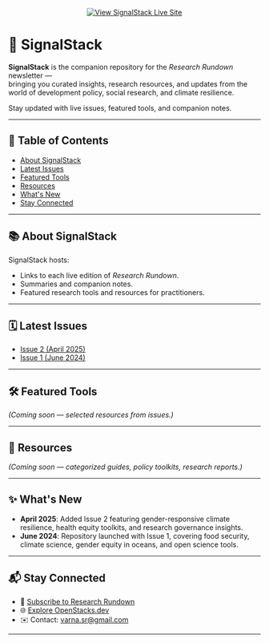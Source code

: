 <p align="center">
  <a href="https://varnasr.github.io/SignalStack/" target="_blank">
    <img src="https://img.shields.io/badge/View%20Live%20Site-SignalStack-brightgreen?style=for-the-badge&logo=github" alt="View SignalStack Live Site">
  </a>
</p>

# 🚀 SignalStack

**SignalStack** is the companion repository for the *Research Rundown* newsletter —  
bringing you curated insights, research resources, and updates from the world of development policy, social research, and climate resilience.

Stay updated with live issues, featured tools, and companion notes.

---

## 📖 Table of Contents

- [About SignalStack](#about-signalstack)
- [Latest Issues](#latest-issues)
- [Featured Tools](#featured-tools)
- [Resources](#resources)
- [What's New](#whats-new)
- [Stay Connected](#stay-connected)

---

## 📚 About SignalStack

SignalStack hosts:

- Links to each live edition of *Research Rundown*.
- Summaries and companion notes.
- Featured research tools and resources for practitioners.

---

## 🗓️ Latest Issues

- [Issue 2 (April 2025)](issues/april-2025/)
- [Issue 1 (June 2024)](issues/june-2024/)

---

## 🛠️ Featured Tools

*(Coming soon — selected resources from issues.)*

---

## 📂 Resources

*(Coming soon — categorized guides, policy toolkits, research reports.)*

---

## ✨ What's New

- **April 2025**: Added Issue 2 featuring gender-responsive climate resilience, health equity toolkits, and research governance insights.
- **June 2024**: Repository launched with Issue 1, covering food security, climate science, gender equity in oceans, and open science tools.

---

## 📬 Stay Connected

- 📖 [Subscribe to Research Rundown](https://open.substack.com/pub/varna)
- 🌐 [Explore OpenStacks.dev](https://openstacks.dev/)
- ✉️ Contact: varna.sr@gmail.com

---
